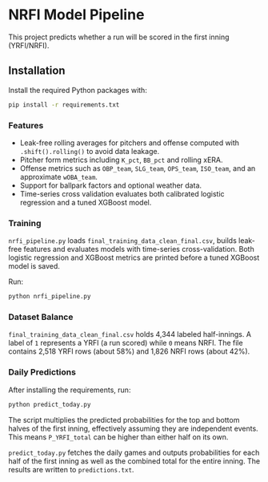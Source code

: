 # NRFI Model Pipeline

This project predicts whether a run will be scored in the first inning (YRFI/NRFI).

## Installation

Install the required Python packages with:

```bash
pip install -r requirements.txt
```

### Features
- Leak-free rolling averages for pitchers and offense computed with `.shift().rolling()` to avoid data leakage.
- Pitcher form metrics including `K_pct`, `BB_pct` and rolling xERA.
- Offense metrics such as `OBP_team`, `SLG_team`, `OPS_team`, `ISO_team`, and an approximate `wOBA_team`.
- Support for ballpark factors and optional weather data.
- Time-series cross validation evaluates both calibrated logistic regression and a tuned XGBoost model.

### Training
`nrfi_pipeline.py` loads `final_training_data_clean_final.csv`, builds leak-free features and evaluates models with time-series cross-validation. Both logistic regression and XGBoost metrics are printed before a tuned XGBoost model is saved.

Run:
```bash
python nrfi_pipeline.py
```
### Dataset Balance
`final_training_data_clean_final.csv` holds 4,344 labeled half-innings. A label of `1` represents a YRFI (a run scored) while `0` means NRFI. The file contains 2,518 YRFI rows (about 58%) and 1,826 NRFI rows (about 42%).


### Daily Predictions

After installing the requirements, run:

```bash
python predict_today.py
```

The script multiplies the predicted probabilities for the top and bottom halves of the first inning, effectively assuming they are independent events. This means `P_YRFI_total` can be higher than either half on its own.

`predict_today.py` fetches the daily games and outputs probabilities for each half
of the first inning as well as the combined total for the entire inning. The
results are written to `predictions.txt`.
